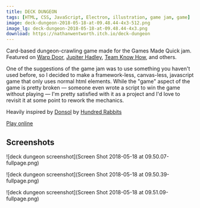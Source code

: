 ```yaml
---
title: DECK DUNGEON
tags: [HTML, CSS, JavaScript, Electron, illustration, game jam, game]
image: deck-dungeon-2018-05-18-at-09.48.44-4x3-512.png
image_lg: deck-dungeon-2018-05-18-at-09.48.44-4x3.png
download: https://nathanwentworth.itch.io/deck-dungeon
---
```

Card-based dungeon-crawling game made for the Games Made Quick jam. Featured on [Warp Door](http://warpdoor.com/2017/01/23/deck-dungeon-nathan-wentworth/), [Jupiter Hadley](https://www.youtube.com/watch?v=11tkXjJGpCQ), [Team Know How](https://www.teamknowhow.com/discover/discover/top-free-mac-games#Deck%20Dungeon), and others.

One of the suggestions of the game jam was to use something you haven't used before, so I decided to make a framework-less, canvas-less, javascript game that only uses normal html elements. While the "game" aspect of the game is pretty broken — someone even wrote a script to win the game without playing — I'm pretty satisfied with it as a project and I'd love to revisit it at some point to rework the mechanics.

Heavily inspired by [Donsol](https://hundredrabbits.itch.io/donsol) by [Hundred Rabbits](http://100r.co/)

[Play online](https://nathanwentworth.co/deck-dungeon)

## Screenshots

![deck dungeon screenshot](Screen Shot 2018-05-18 at 09.50.07-fullpage.png)

![deck dungeon screenshot](Screen Shot 2018-05-18 at 09.50.39-fullpage.png)

![deck dungeon screenshot](Screen Shot 2018-05-18 at 09.51.09-fullpage.png)